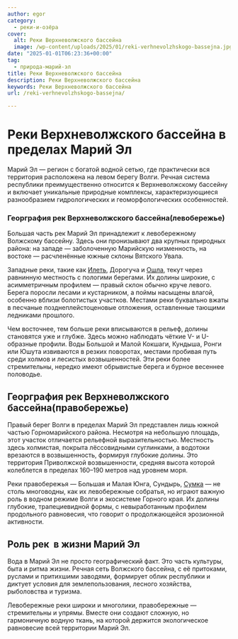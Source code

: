 ```yaml
---
author: egor
category:
  - реки-и-озёра
cover:
  alt: Реки Верхневолжского бассейна
  image: /wp-content/uploads/2025/01/reki-verhnevolzhskogo-bassejna.jpg
date: "2025-01-01T06:23:36+00:00"
tag:
  - природа-марий-эл
title: Реки Верхневолжского бассейна
description: Реки Верхневолжского бассейна
keywords: Реки Верхневолжского бассейна
url: /reki-verhnevolzhskogo-bassejna/

---
```

# **Реки Верхневолжского бассейна в пределах Марий Эл**

Марий Эл — регион с богатой водной сетью, где практически вся территория расположена на левом берегу Волги. Речная система республики преимущественно относится к Верхневолжскому бассейну и включает уникальные природные комплексы, характеризующиеся разнообразием гидрологических и геоморфологических особенностей.

### Георграфия рек Верхневолжского бассейна(левобережье)

Большая часть рек Марий Эл принадлежит к левобережному Волжскому бассейну. Здесь они пронизывают два крупных природных района: на западе — заболоченную Марийскую низменность, на востоке — расчленённые южные склоны Вятского Увала.

Западные реки, такие как [Илеть](/zhivaya-ilet-reka-chto-ne-zamerzaet-v-zimnij-stuzhu/), Дорогуча и [Ошла](/reka-oshla/), текут через равнинную местность с пологими берегами. Их долины широкие, с асимметричным профилем — правый склон обычно круче левого. Берега поросли лесами и кустарником, а поймы насыщены влагой, особенно вблизи болотистых участков. Местами реки буквально вжаты в песчаные позднеплейстоценовые отложения, оставленные тающими ледниками прошлого.

Чем восточнее, тем больше реки вписываются в рельеф, долины становятся уже и глубже. Здесь можно наблюдать чёткие V- и U-образные профили. Воды Большой и Малой Кокшаги, Кундыша, Ронги или Юшута извиваются в резких поворотах, местами пробивая путь среди холмов и лесистых возвышенностей. Эти реки более стремительны, нередко имеют обрывистые берега и бурное весеннее половодье.

## Георграфия рек Верхневолжского бассейна(правобережье)

Правый берег Волги в пределах Марий Эл представлен лишь южной частью Горномарийского района. Несмотря на небольшую площадь, этот участок отличается рельефной выразительностью. Местность здесь холмистая, покрыта лёссовидными суглинками, а водотоки врезаются в возвышенность, формируя глубокие долины. Это территория Приволжской возвышенности, средняя высота которой колеблется в пределах 160–190 метров над уровнем моря.

Реки правобережья — Большая и Малая Юнга, Сундырь, [Сумка](/river_mariel/) — не столь многоводны, как их левобережные собратья, но играют важную роль в водном режиме Волги и экосистеме Горного края. Их долины глубокие, трапециевидной формы, с невыработанным профилем продольного равновесия, что говорит о продолжающейся эрозионной активности.

## Роль рек  в жизни Марий Эл

Вода в Марий Эл не просто географический факт. Это часть культуры, быта и ритма жизни. Речная сеть Волжского бассейна, с её притоками, руслами и притихшими заводями, формирует облик республики и диктует условия для землепользования, лесного хозяйства, рыболовства и туризма.

Левобережные реки широки и многолики, правобережные — стремительны и упрямы. Вместе они создают сложную, но гармоничную водную ткань, на которой держится экологическое равновесие всей территории Марий Эл.
